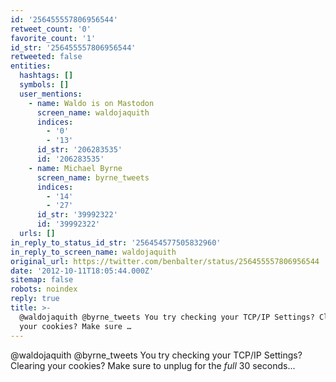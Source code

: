 ```yaml
---
id: '256455557806956544'
retweet_count: '0'
favorite_count: '1'
id_str: '256455557806956544'
retweeted: false
entities:
  hashtags: []
  symbols: []
  user_mentions:
    - name: Waldo is on Mastodon
      screen_name: waldojaquith
      indices:
        - '0'
        - '13'
      id_str: '206283535'
      id: '206283535'
    - name: Michael Byrne
      screen_name: byrne_tweets
      indices:
        - '14'
        - '27'
      id_str: '39992322'
      id: '39992322'
  urls: []
in_reply_to_status_id_str: '256454577505832960'
in_reply_to_screen_name: waldojaquith
original_url: https://twitter.com/benbalter/status/256455557806956544
date: '2012-10-11T18:05:44.000Z'
sitemap: false
robots: noindex
reply: true
title: >-
  @waldojaquith @byrne_tweets You try checking your TCP/IP Settings? Clearing
  your cookies? Make sure …
---
```


@waldojaquith @byrne_tweets You try checking your TCP/IP Settings? Clearing your cookies? Make sure to unplug for the *full* 30 seconds...